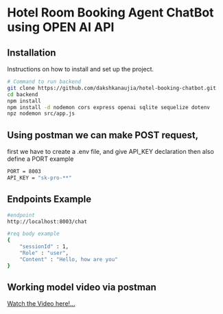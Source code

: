 # Hotel Room Booking Agent ChatBot using OPEN AI API


## Installation
Instructions on how to install and set up the project.

```sh
# Command to run backend
git clone https://github.com/dakshkanaujia/hotel-booking-chatbot.git
cd backend
npm install
npm install -d nodemon cors express openai sqlite sequelize dotenv
npz nodemon src/app.js
```

## Using postman we can make POST request, 
first we have to create a .env file, and give API_KEY declaration
then also define a PORT
example 
```sh
PORT = 8003
API_KEY = "sk-pro-**"
```
## Endpoints Example

```sh
#endpoint
http://localhost:8003/chat

#req body example
{
    "sessionId" : 1,
    "Role" : "user",
    "Content" : "Hello, how are you"
}
``` 


## Working model video via postman
<a href="https://www.youtube.com/watch?v=e5uohiMqsQ4" target="_blank">Watch the Video here!...</a>
